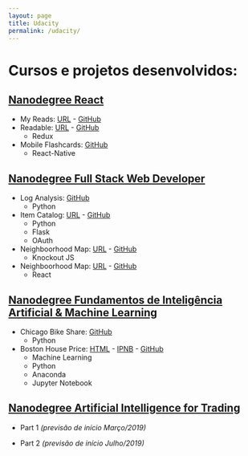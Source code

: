 ```yaml
---
layout: page
title: Udacity
permalink: /udacity/
---
```


# Cursos e projetos desenvolvidos:

## [Nanodegree React](https://br.udacity.com/course/react-nanodegree--nd019)

* My Reads: [URL](https://my-reads-udacity.firebaseapp.com) - [GitHub](https://github.com/albertoivo/my-reads-reactnd)
* Readable: [URL]() - [GitHub]()
    * Redux
* Mobile Flashcards: [GitHub]()
    * React-Native

## [Nanodegree Full Stack Web Developer](https://br.udacity.com/course/full-stack-web-developer-nanodegree--nd004)

* Log Analysis: [GitHub]()
    * Python
* Item Catalog: [URL]() - [GitHub]()
    * Python
    * Flask
    * OAuth
* Neighboorhood Map: [URL]() - [GitHub]()
    * Knockout JS
* Neighboorhood Map: [URL]() - [GitHub]()
    * React

## [Nanodegree Fundamentos de Inteligência Artificial & Machine Learning](https://br.udacity.com/course/fundamentos-machine-learning--nd109)

* Chicago Bike Share: [GitHub]()
    * Python
* Boston House Price: [HTML]() - [IPNB]() - [GitHub]()
    * Machine Learning
    * Python
    * Anaconda
    * Jupyter Notebook

## [Nanodegree Artificial Intelligence for Trading](https://br.udacity.com/course/ai-for-trading--nd880)

* Part 1 _(previsão de início Março/2019)_

* Part 2 _(previsão de início Julho/2019)_